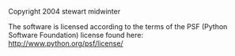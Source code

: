 Copyright 2004 stewart midwinter

The software is licensed according to the terms of the PSF (Python Software Foundation) license found here: http://www.python.org/psf/license/